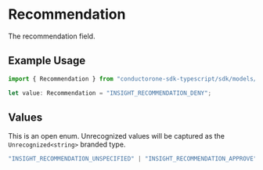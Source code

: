 # Recommendation

The recommendation field.

## Example Usage

```typescript
import { Recommendation } from "conductorone-sdk-typescript/sdk/models/shared";

let value: Recommendation = "INSIGHT_RECOMMENDATION_DENY";
```

## Values

This is an open enum. Unrecognized values will be captured as the `Unrecognized<string>` branded type.

```typescript
"INSIGHT_RECOMMENDATION_UNSPECIFIED" | "INSIGHT_RECOMMENDATION_APPROVE" | "INSIGHT_RECOMMENDATION_DENY" | "INSIGHT_RECOMMENDATION_REVIEW" | Unrecognized<string>
```